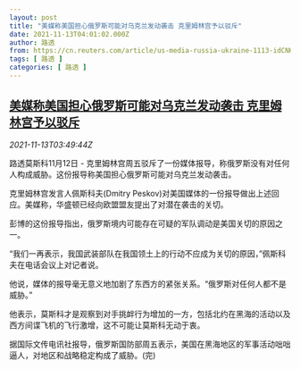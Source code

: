 ```yaml
---
layout: post
title: "美媒称美国担心俄罗斯可能对乌克兰发动袭击 克里姆林宫予以驳斥"
date: 2021-11-13T04:01:02.000Z
author: 路透
from: https://cn.reuters.com/article/us-media-russia-ukraine-1113-idCNKBS2HY04H
tags: [ 路透 ]
categories: [ 路透 ]
---
```

<!--1636776062000-->
[美媒称美国担心俄罗斯可能对乌克兰发动袭击 克里姆林宫予以驳斥](https://cn.reuters.com/article/us-media-russia-ukraine-1113-idCNKBS2HY04H)
------

<div>
<div><i>2021-11-13T03:49:44Z</i></div><p>路透莫斯科11月12日 - 克里姆林宫周五驳斥了一份媒体报导，称俄罗斯没有对任何人构成威胁。这份报导称美国担心俄罗斯可能对乌克兰发动袭击。</p><p>克里姆林宫发言人佩斯科夫(Dmitry Peskov)对美国媒体的一份报导做出上述回应。美媒称，华盛顿已经向欧盟盟友提出了对潜在袭击的关切。</p><p>彭博的这份报导指出，俄罗斯境内可能存在可疑的军队调动是美国关切的原因之一。</p><p>“我们一再表示，我国武装部队在我国领土上的行动不应成为关切的原因，”佩斯科夫在电话会议上对记者说。</p><p>他说，媒体的报导毫无意义地加剧了东西方的紧张关系。“俄罗斯对任何人都不是威胁。”</p><p>他表示，莫斯科才是观察到对手挑衅行为增加的一方，包括北约在黑海的活动以及西方间谍飞机的飞行激增，这不可能让莫斯科无动于衷。</p><p>据国际文传电讯社报导，俄罗斯国防部周五表示，美国在黑海地区的军事活动咄咄逼人，对地区和战略稳定构成了威胁。(完)</p>
</div>
